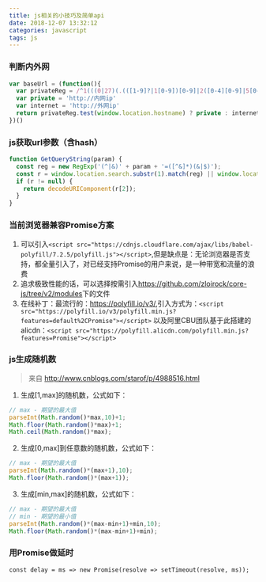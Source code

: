 ```yaml
---
title: js相关的小技巧及简单api
date: 2018-12-07 13:32:12
categories: javascript
tags: js
---
```


### 判断内外网

```javascript
var baseUrl = (function(){
  var privateReg = /^1(((0|27)(.(([1-9]?|1[0-9])[0-9]|2([0-4][0-9]|5[0-5])))|(72.(1[6-9]|2[0-9]|3[01])|92.168))(.(([1-9]?|1[0-9])[0-9]|2([0-4][0-9]|5[0-5]))){2})$/
  var private = 'http://内网ip'
  var internet = 'http://外网ip'
  return privateReg.test(window.location.hostname) ? private : internet
})()
```

### js获取url参数（含hash）

```javascript
function GetQueryString(param) {
  const reg = new RegExp('(^|&)' + param + '=([^&]*)(&|$)');
  const r = window.location.search.substr(1).match(reg) || window.location.hash.substring((window.location.hash.search(/\?/)) + 1).match(reg);
  if (r != null) {
    return decodeURIComponent(r[2]);
  }
}
```

### 当前浏览器兼容Promise方案

  1. 可以引入`<script src="https://cdnjs.cloudflare.com/ajax/libs/babel-polyfill/7.2.5/polyfill.js"></script>`,但是缺点是：无论浏览器是否支持，都全量引入了，对已经支持Promise的用户来说，是一种带宽和流量的浪费
  2. 追求极致性能的话，可以选择按需引入<https://github.com/zloirock/core-js/tree/v2/modules>下的文件
  3. 在线补丁：最流行的：<https://polyfill.io/v3/>,引入方式为：`<script src="https://polyfill.io/v3/polyfill.min.js?features=default%2CPromise"></script>` 以及阿里CBU团队基于此搭建的alicdn：`<script src="https://polyfill.alicdn.com/polyfill.min.js?features=Promise"></script>`

### js生成随机数

  > 来自 http://www.cnblogs.com/starof/p/4988516.html

  1. 生成[1,max]的随机数，公式如下：
  ```javascript
  // max - 期望的最大值
  parseInt(Math.random()*max,10)+1;
  Math.floor(Math.random()*max)+1;
  Math.ceil(Math.random()*max);
  ```
  2. 生成[0,max]到任意数的随机数，公式如下：
  ```javascript
  // max - 期望的最大值
  parseInt(Math.random()*(max+1),10);
  Math.floor(Math.random()*(max+1));
  ```
  3. 生成[min,max]的随机数，公式如下：
  ```javascript
  // max - 期望的最大值
  // min - 期望的最小值
  parseInt(Math.random()*(max-min+1)+min,10);
  Math.floor(Math.random()*(max-min+1)+min);
  ```

### 用Promise做延时

  ```
  const delay = ms => new Promise(resolve => setTimeout(resolve, ms));
  ```